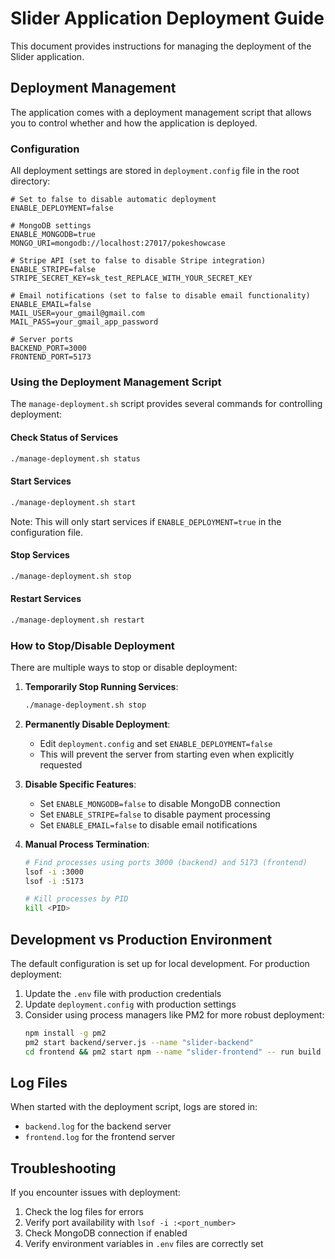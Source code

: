 # Slider Application Deployment Guide

This document provides instructions for managing the deployment of the Slider application.

## Deployment Management

The application comes with a deployment management script that allows you to control whether and how the application is deployed.

### Configuration

All deployment settings are stored in `deployment.config` file in the root directory:

```
# Set to false to disable automatic deployment
ENABLE_DEPLOYMENT=false

# MongoDB settings
ENABLE_MONGODB=true
MONGO_URI=mongodb://localhost:27017/pokeshowcase

# Stripe API (set to false to disable Stripe integration)
ENABLE_STRIPE=false
STRIPE_SECRET_KEY=sk_test_REPLACE_WITH_YOUR_SECRET_KEY

# Email notifications (set to false to disable email functionality)
ENABLE_EMAIL=false
MAIL_USER=your_gmail@gmail.com
MAIL_PASS=your_gmail_app_password

# Server ports
BACKEND_PORT=3000
FRONTEND_PORT=5173
```

### Using the Deployment Management Script

The `manage-deployment.sh` script provides several commands for controlling deployment:

#### Check Status of Services

```bash
./manage-deployment.sh status
```

#### Start Services

```bash
./manage-deployment.sh start
```

Note: This will only start services if `ENABLE_DEPLOYMENT=true` in the configuration file.

#### Stop Services

```bash
./manage-deployment.sh stop
```

#### Restart Services

```bash
./manage-deployment.sh restart
```

### How to Stop/Disable Deployment

There are multiple ways to stop or disable deployment:

1. **Temporarily Stop Running Services**:
   ```bash
   ./manage-deployment.sh stop
   ```

2. **Permanently Disable Deployment**:
   - Edit `deployment.config` and set `ENABLE_DEPLOYMENT=false`
   - This will prevent the server from starting even when explicitly requested

3. **Disable Specific Features**:
   - Set `ENABLE_MONGODB=false` to disable MongoDB connection
   - Set `ENABLE_STRIPE=false` to disable payment processing
   - Set `ENABLE_EMAIL=false` to disable email notifications

4. **Manual Process Termination**:
   ```bash
   # Find processes using ports 3000 (backend) and 5173 (frontend)
   lsof -i :3000
   lsof -i :5173
   
   # Kill processes by PID
   kill <PID>
   ```

## Development vs Production Environment

The default configuration is set up for local development. For production deployment:

1. Update the `.env` file with production credentials
2. Update `deployment.config` with production settings
3. Consider using process managers like PM2 for more robust deployment:
   ```bash
   npm install -g pm2
   pm2 start backend/server.js --name "slider-backend"
   cd frontend && pm2 start npm --name "slider-frontend" -- run build
   ```

## Log Files

When started with the deployment script, logs are stored in:
- `backend.log` for the backend server
- `frontend.log` for the frontend server

## Troubleshooting

If you encounter issues with deployment:

1. Check the log files for errors
2. Verify port availability with `lsof -i :<port_number>`
3. Check MongoDB connection if enabled
4. Verify environment variables in `.env` files are correctly set
